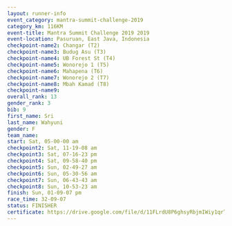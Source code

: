 ```yaml
---
layout: runner-info 
event_category: mantra-summit-challenge-2019 
category_km: 116KM 
event-title: Mantra Summit Challenge 2019 2019 
event-location: Pasuruan, East Java, Indonesia 
checkpoint-name2: Changar (T2) 
checkpoint-name3: Budug Asu (T3) 
checkpoint-name4: UB Forest St (T4) 
checkpoint-name5: Wonorejo 1 (T5) 
checkpoint-name6: Mahapena (T6) 
checkpoint-name7: Wonorejo 2 (T7) 
checkpoint-name8: Mbah Kamad (T8) 
checkpoint-name9: 
overall_rank: 13
gender_rank: 3
bib: 9
first_name: Sri
last_name: Wahyuni
gender: F
team_name: 
start: Sat, 05-00-00 am
checkpoint2: Sat, 11-19-08 am
checkpoint3: Sat, 07-16-23 pm
checkpoint4: Sat, 09-58-40 pm
checkpoint5: Sun, 02-49-27 am
checkpoint6: Sun, 05-30-56 am
checkpoint7: Sun, 06-43-43 am
checkpoint8: Sun, 10-53-23 am
finish: Sun, 01-09-07 pm
race_time: 32-09-07
status: FINISHER
certificate: https://drive.google.com/file/d/11FLrdU8P6ghsyRbjmIWiy1qrTHxtWJiw/view?usp=sharing
---
```

